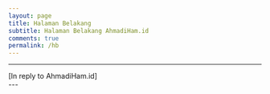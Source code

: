 ```yaml
---
layout: page
title: Halaman Belakang
subtitle: Halaman Belakang AhmadiHam.id
comments: true
permalink: /hb
---
```


---
<html>
 [In reply to AhmadiHam.id]
<div id=“container”></div>
<script>
 var container = document.getElementById('container')
    var username = 'halamanbelakang'
    let start = 1
    let end = 3
    function embedChat(index) {
     let script = document.createElement('script')
        script.src = 'https://telegram.org/js/telegram-widget.js'
        script.setAttribute('async', '')
        script.setAttribute('data-telegram-post', `${username}/${index}`)

        container.appendChild(script)
    }
    for (let index = start; index <= end; index++) {
     embedChat(index)
    }
</script>

</html>
---
